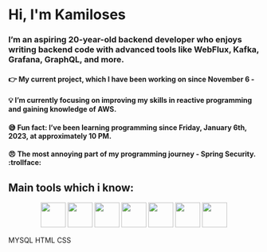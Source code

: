 <h1>Hi, I'm Kamiloses</h1>
<h3>I’m an aspiring 20-year-old  backend developer who enjoys writing backend code  with advanced tools like WebFlux, Kafka, Grafana, GraphQL, and more.</h3>

<h4>  👉 My current project, which I have been working on since November 6 - </h4>
<h4>  💡 I’m currently focusing on improving my skills in reactive programming and gaining knowledge of AWS. </h4> 
<h4>  😅 Fun fact: I’ve been learning programming since Friday, January 6th, 2023, at approximately 10 PM.</h4>
<h4>  😠  The most annoying part of my programming journey - Spring Security. :trollface: </h4>

<h2>Main tools which i know:</h2>
<p align="center">
  <img src="https://raw.githubusercontent.com/jmnote/z-icons/master/svg/java.svg" width="50" height="50"/>
  <img src="https://img.icons8.com/?size=100&id=90519&format=png&color=000000" width="50"/>
  <img src="https://www.svgrepo.com/show/303576/rabbitmq-logo.svg" width="50"/>
  <img src="https://cdn-icons-png.flaticon.com/512/919/919853.png" width="50"/>
  <img src="https://raw.githubusercontent.com/benc-uk/icon-collection/master/logos/prometheus-icon.svg" width="50" />
   <img src="https://www.svgrepo.com/show/452156/angular.svg" width="50" />
<img src="https://upload.wikimedia.org/wikipedia/commons/0/0a/Apache_kafka-icon.svg" width="50" />



</p>
  MYSQL HTML CSS 


   





